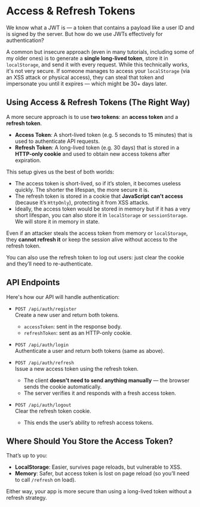 # Access & Refresh Tokens

We know what a JWT is — a token that contains a payload like a user ID and is signed by the server. But how do we use JWTs effectively for authentication?

A common but insecure approach (even in many tutorials, including some of my older ones) is to generate a **single long-lived token**, store it in `localStorage`, and send it with every request. While this technically works, it's not very secure. If someone manages to access your `localStorage` (via an XSS attack or physical access), they can steal that token and impersonate you until it expires — which might be 30+ days later.

## Using Access & Refresh Tokens (The Right Way)

A more secure approach is to use **two tokens**: an **access token** and a **refresh token**.

- **Access Token**: A short-lived token (e.g. 5 seconds to 15 minutes) that is used to authenticate API requests.
- **Refresh Token**: A long-lived token (e.g. 30 days) that is stored in a **HTTP-only cookie** and used to obtain new access tokens after expiration.

This setup gives us the best of both worlds:

- The access token is short-lived, so if it’s stolen, it becomes useless quickly. The shorter the lifespan, the more secure it is.
- The refresh token is stored in a cookie that **JavaScript can't access** (because it’s `HttpOnly`), protecting it from XSS attacks.
- Ideally, the access token would be stored in memory but if it has a very short lifespan, you can also store it in `localStorage` or `sessionStorage`. We will store it in memory in state.

Even if an attacker steals the access token from memory or `localStorage`, they **cannot refresh it** or keep the session alive without access to the refresh token.

You can also use the refresh token to log out users: just clear the cookie and they’ll need to re-authenticate.

## API Endpoints

Here's how our API will handle authentication:

- `POST /api/auth/register`  
  Create a new user and return both tokens.

  - `accessToken`: sent in the response body.
  - `refreshToken`: sent as an HTTP-only cookie.

- `POST /api/auth/login`  
  Authenticate a user and return both tokens (same as above).

- `POST /api/auth/refresh`  
  Issue a new access token using the refresh token.

  - The client **doesn't need to send anything manually** — the browser sends the cookie automatically.
  - The server verifies it and responds with a fresh access token.

- `POST /api/auth/logout`  
  Clear the refresh token cookie.
  - This ends the user’s ability to refresh access tokens.

## Where Should You Store the Access Token?

That’s up to you:

- **LocalStorage**: Easier, survives page reloads, but vulnerable to XSS.
- **Memory**: Safer, but access token is lost on page reload (so you’ll need to call `/refresh` on load).

Either way, your app is more secure than using a long-lived token without a refresh strategy.
